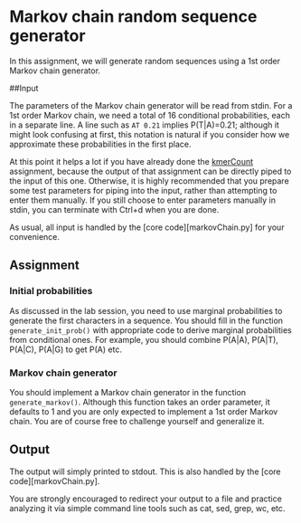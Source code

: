 # Markov chain random sequence generator

In this assignment, we will generate random sequences using a 1st order Markov chain generator.

##Input

The parameters of the Markov chain generator will be read from stdin.
For a 1st order Markov chain, we need a total of 16 conditional probabilities, each in a separate line.
A line such as `AT 0.21` implies P(T|A)=0.21; although it might look confusing at first, this notation is natural if you consider how we approximate these probabilities in the first place.

At this point it helps a lot if you have already done the [kmerCount](../kmerCount) assignment, because the output of that assignment can be directly piped to the input of this one.
Otherwise, it is highly recommended that you prepare some test parameters for piping into the input, rather than attempting to enter them manually.
If you still choose to enter parameters manually in stdin, you can terminate with Ctrl+d when you are done.

As usual, all input is handled by the [core code][markovChain.py] for your convenience.

## Assignment

### Initial probabilities

As discussed in the lab session, you need to use marginal probabilities to generate the first characters in a sequence.
You should fill in the function `generate_init_prob()` with appropriate code to derive marginal probabilities from conditional ones.
For example, you should combine P(A|A), P(A|T), P(A|C), P(A|G) to get P(A) etc.

### Markov chain generator

You should implement a Markov chain generator in the function `generate_markov()`.
Although this function takes an order parameter, it defaults to 1 and you are only expected to implement a 1st order Markov chain.
You are of course free to challenge yourself and generalize it.

## Output

The output will simply printed to stdout.
This is also handled by the [core code][markovChain.py].

You are strongly encouraged to redirect your output to a file and practice analyzing it via simple command line tools such as cat, sed, grep, wc, etc.
